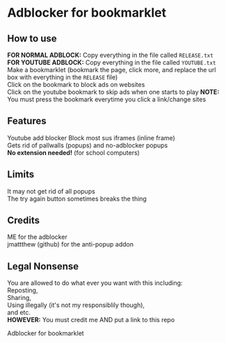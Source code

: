 # Adblocker for bookmarklet

## How to use
**FOR NORMAL ADBLOCK:** Copy everything in the file called `RELEASE.txt`  
**FOR YOUTUBE ADBLOCK:** Copy everything in the file called `YOUTUBE.txt`    
Make a bookmarklet (bookmark the page, click more, and replace the url box with everything in the `RELEASE` file)   
Click on the bookmark to block ads on websites   
Click on the youtube bookmark to skip ads when one starts to play
**NOTE:** You must press the bookmark everytime you click a link/change sites  

## Features
Youtube add blocker
Block most sus iframes (inline frame)  
Gets rid of pallwalls (popups) and no-adblocker popups  
**No extension needed!** (for school computers)  

## Limits
It may not get rid of all popups  
The try again button sometimes breaks the thing  

## Credits
ME for the adblocker  
jmattthew (github) for the anti-popup addon  

## Legal Nonsense
You are allowed to do what ever you want with this including:  
Reposting,  
Sharing,  
Using illegally (it's not my responsiblily though),  
and etc.  
**HOWEVER:** You must credit me AND put a link to this repo  

Adblocker for bookmarklet
